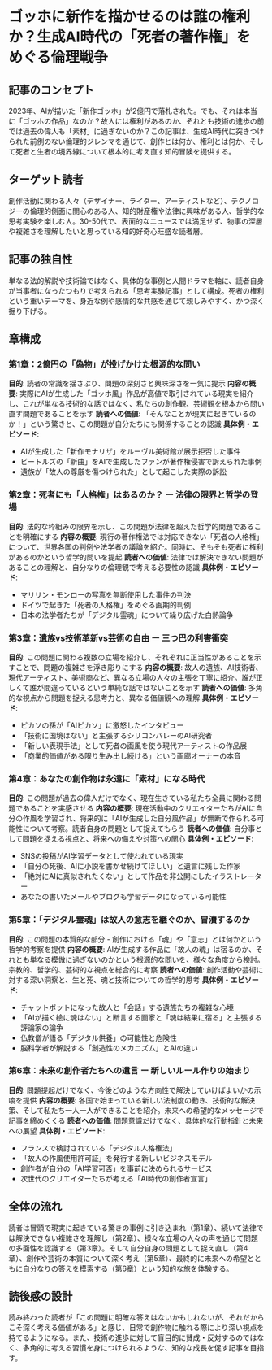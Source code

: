 # ゴッホに新作を描かせるのは誰の権利か？生成AI時代の「死者の著作権」をめぐる倫理戦争

## 記事のコンセプト

2023年、AIが描いた「新作ゴッホ」が2億円で落札された。でも、それは本当に「ゴッホの作品」なのか？故人には権利があるのか、それとも技術の進歩の前では過去の偉人も「素材」に過ぎないのか？この記事は、生成AI時代に突きつけられた前例のない倫理的ジレンマを通じて、創作とは何か、権利とは何か、そして死者と生者の境界線について根本的に考え直す知的冒険を提供する。

## ターゲット読者

創作活動に関わる人々（デザイナー、ライター、アーティストなど）、テクノロジーの倫理的側面に関心のある人、知的財産権や法律に興味がある人、哲学的な思考実験を楽しむ人。30-50代で、表面的なニュースでは満足せず、物事の深層や複雑さを理解したいと思っている知的好奇心旺盛な読者層。

## 記事の独自性

単なる法的解説や技術論ではなく、具体的な事例と人間ドラマを軸に、読者自身が当事者になったつもりで考えられる「思考実験記事」として構成。死者の権利という重いテーマを、身近な例や感情的な共感を通じて親しみやすく、かつ深く掘り下げる。

## 章構成

### 第1章：2億円の「偽物」が投げかけた根源的な問い
**目的**: 読者の常識を揺さぶり、問題の深刻さと興味深さを一気に提示
**内容の概要**: 実際にAIが生成した「ゴッホ風」作品が高値で取引されている現実を紹介し、これが単なる技術的な話ではなく、私たちの創作観、芸術観を根本から問い直す問題であることを示す
**読者への価値**: 「そんなことが現実に起きているのか！」という驚きと、この問題が自分たちにも関係することの認識
**具体例・エピソード**: 
- AIが生成した「新作モナリザ」をルーヴル美術館が展示拒否した事件
- ビートルズの「新曲」をAIで生成したファンが著作権侵害で訴えられた事例
- 遺族が「故人の尊厳を傷つけられた」として起こした実際の訴訟

### 第2章：死者にも「人格権」はあるのか？ ー 法律の限界と哲学の登場
**目的**: 法的な枠組みの限界を示し、この問題が法律を超えた哲学的問題であることを明確にする
**内容の概要**: 現行の著作権法では対応できない「死者の人格権」について、世界各国の判例や法学者の議論を紹介。同時に、そもそも死者に権利があるのかという哲学的問いを提起
**読者への価値**: 法律では解決できない問題があることの理解と、自分なりの倫理観で考える必要性の認識
**具体例・エピソード**: 
- マリリン・モンローの写真を無断使用した事件の判決
- ドイツで起きた「死者の人格権」をめぐる画期的判例
- 日本の法学者たちが「デジタル霊魂」について繰り広げた白熱論争

### 第3章：遺族vs技術革新vs芸術の自由 ー 三つ巴の利害衝突
**目的**: この問題に関わる複数の立場を紹介し、それぞれに正当性があることを示すことで、問題の複雑さを浮き彫りにする
**内容の概要**: 故人の遺族、AI技術者、現代アーティスト、美術商など、異なる立場の人々の主張を丁寧に紹介。誰が正しくて誰が間違っているという単純な話ではないことを示す
**読者への価値**: 多角的な視点から問題を捉える思考力と、異なる価値観への理解
**具体例・エピソード**: 
- ピカソの孫が「AIピカソ」に激怒したインタビュー
- 「技術に国境はない」と主張するシリコンバレーのAI研究者
- 「新しい表現手法」として死者の画風を使う現代アーティストの作品展
- 「商業的価値がある限り生み出し続ける」という画廊オーナーの本音

### 第4章：あなたの創作物は永遠に「素材」になる時代
**目的**: この問題が過去の偉人だけでなく、現在生きている私たち全員に関わる問題であることを実感させる
**内容の概要**: 現在活動中のクリエイターたちがAIに自分の作風を学習され、将来的に「AIが生成した自分風作品」が無断で作られる可能性について考察。読者自身の問題として捉えてもらう
**読者への価値**: 自分事として問題を捉える視点と、将来への備えや対策への関心
**具体例・エピソード**: 
- SNSの投稿がAI学習データとして使われている現実
- 「自分の死後、AIに小説を書かせ続けてほしい」と遺言に残した作家
- 「絶対にAIに真似されたくない」として作品を非公開にしたイラストレーター
- あなたの書いたメールやブログも学習データになっている可能性

### 第5章：「デジタル霊魂」は故人の意志を継ぐのか、冒瀆するのか
**目的**: この問題の本質的な部分 - 創作における「魂」や「意志」とは何かという哲学的考察を提供
**内容の概要**: AIが生成する作品に「故人の魂」は宿るのか、それとも単なる模倣に過ぎないのかという根源的な問いを、様々な角度から検討。宗教的、哲学的、芸術的な視点を総合的に考察
**読者への価値**: 創作活動や芸術に対する深い洞察と、生と死、魂と技術についての哲学的思考
**具体例・エピソード**: 
- チャットボットになった故人と「会話」する遺族たちの複雑な心境
- 「AIが描く絵に魂はない」と断言する画家と「魂は結果に宿る」と主張する評論家の論争
- 仏教僧が語る「デジタル供養」の可能性と危険性
- 脳科学者が解説する「創造性のメカニズム」とAIの違い

### 第6章：未来の創作者たちへの遺言 ー 新しいルール作りの始まり
**目的**: 問題提起だけでなく、今後どのような方向性で解決していけばよいかの示唆を提供
**内容の概要**: 各国で始まっている新しい法制度の動き、技術的な解決策、そして私たち一人一人ができることを紹介。未来への希望的なメッセージで記事を締めくくる
**読者への価値**: 問題意識だけでなく、具体的な行動指針と未来への展望
**具体例・エピソード**: 
- フランスで検討されている「デジタル人格権法」
- 「故人の作風使用許可証」を発行する新しいビジネスモデル
- 創作者が自分の「AI学習可否」を事前に決められるサービス
- 次世代のクリエイターたちが考える「AI時代の創作者宣言」

## 全体の流れ

読者は冒頭で現実に起きている驚きの事例に引き込まれ（第1章）、続いて法律では解決できない複雑さを理解し（第2章）、様々な立場の人々の声を通じて問題の多面性を認識する（第3章）。そして自分自身の問題として捉え直し（第4章）、創作や芸術の本質について深く考え（第5章）、最終的に未来への希望とともに自分なりの答えを模索する（第6章）という知的な旅を体験する。

## 読後感の設計

読み終わった読者が「この問題に明確な答えはないかもしれないが、それだからこそ深く考える価値がある」と感じ、日常で創作物に触れる際により深い視点を持てるようになる。また、技術の進歩に対して盲目的に賛成・反対するのではなく、多角的に考える習慣を身につけられるような、知的な成長を促す記事を目指す。